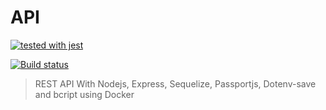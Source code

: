 # API

[![tested with jest](https://img.shields.io/badge/tested_with-jest-99424f.svg)](https://github.com/facebook/jest)

[![Build status](https://travis-ci.org/joaopaulogse/api-rest.svg?branch=master)](https://travis-ci.org/joaopaulogse/api-rest#)

> REST API With Nodejs, Express, Sequelize, Passportjs, Dotenv-save and bcript using Docker
